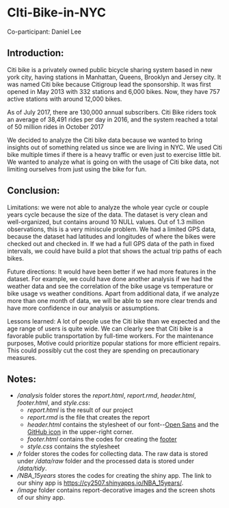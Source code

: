 # CIti-Bike-in-NYC


Co-participant: Daniel Lee


## Introduction:

Citi bike is a privately owned public bicycle sharing system based in new york city, having stations in Manhattan, Queens, Brooklyn and Jersey city. It was named Citi bike because Citigroup lead the sponsorship. It was first opened in May 2013 with 332 stations and 6,000 bikes. Now, they have 757 active stations with around 12,000 bikes.

As of July 2017, there are 130,000 annual subscribers. Citi Bike riders took an average of 38,491 rides per day in 2016, and the system reached a total of 50 million rides in October 2017

We decided to analyze the Citi bike data because we wanted to bring insights out of something related us since we are living in NYC. We used Citi bike multiple times if there is a heavy traffic or even just to exercise little bit. We wanted to analyze what is going on with the usage of Citi bike data, not limiting ourselves from just using the bike for fun.

## Conclusion:

Limitations: we were not able to analyze the whole year cycle or couple years cycle because the size of the data. The dataset is very clean and well-organized, but contains around 10 NULL values. Out of 1.3 million observations, this is a very miniscule problem. We had a limited GPS data, because the dataset had latitudes and longitudes of where the bikes were checked out and checked in. If we had a full GPS data of the path in fixed intervals, we could have build a plot that shows the actual trip paths of each bikes.

Future directions: It would have been better if we had more features in the dataset. For example, we could have done another analysis if we had the weather data and see the correlation of the bike usage vs temperature or bike usage vs weather conditions. Apart from additional data, if we analyze more than one month of data, we will be able to see more clear trends and have more confidence in our analysis or assumptions.

Lessons learned: A lot of people use the Citi bike than we expected and the age range of users is quite wide. We can clearly see that Citi bike is a favorable public transportation by full-time workers. For the maintenance purposes, Motive could prioritize popular stations for more efficient repairs. This could possibly cut the cost they are spending on precautionary measures.

## Notes:
+ _/analysis_ folder stores the _report.html_, _report.rmd_, _header.html_, _footer.html_, and _style.css_:
	+ _report.html_ is the result of our project
	+ _report.rmd_ is the file that creates the report
	+ _header.html_ contains the stylesheet of our font--[Open Sans](https://fonts.google.com/specimen/Open+Sans) and the [GitHub icon](https://github.com/tholman/github-corners) in the upper-right corner.
	+ _footer.html_ contains the codes for creating the [footer](https://holtzy.github.io/Pimp-my-rmd/#footer_and_header)
	+ _style.css_ contains the stylesheet
+ _/r_ folder stores the codes for collecting data. The raw data is stored under _/data/raw_ folder and the processed data is stored under _/data/tidy_.
+ _/NBA_15years_ stores the codes for creating the shiny app. The link to our shiny app is https://cy2507.shinyapps.io/NBA_15years/.
+ _/image_ folder contains report-decorative images and the screen shots of our shiny app.

